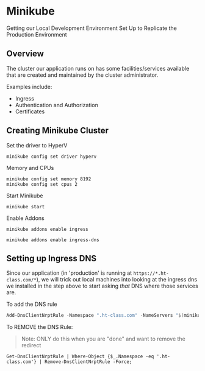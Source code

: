 # Minikube

Getting our Local Development Environment Set Up to Replicate the Production Environment

## Overview

The cluster our application runs on has some facilities/services available that are created and maintained by the cluster administrator.

Examples include:

- Ingress
- Authentication and Authorization
- Certificates

## Creating Minikube Cluster

Set the driver to HyperV

```shell
minikube config set driver hyperv
```

Memory and CPUs

```shell
minikube config set memory 8192
minikube config set cpus 2
```

Start Minikube

```shell
minikube start
```

Enable Addons

```shell
minikube addons enable ingress
```

```shell
minikube addons enable ingress-dns
```

## Setting up Ingress DNS

Since our application (in 'production' is running at `https://*.ht-class.com/*`), we will trick out local machines into looking at the ingress dns we installed in the step above to start asking _that_ DNS where those services are.

To add the DNS rule

```powershell
Add-DnsClientNrptRule -Namespace ".ht-class.com" -NameServers "$(minikube ip)"
```

To REMOVE the DNS Rule:

> Note: ONLY do this when you are "done" and want to remove the redirect

```shell
Get-DnsClientNrptRule | Where-Object {$_.Namespace -eq '.ht-class.com'} | Remove-DnsClientNrptRule -Force;
```
